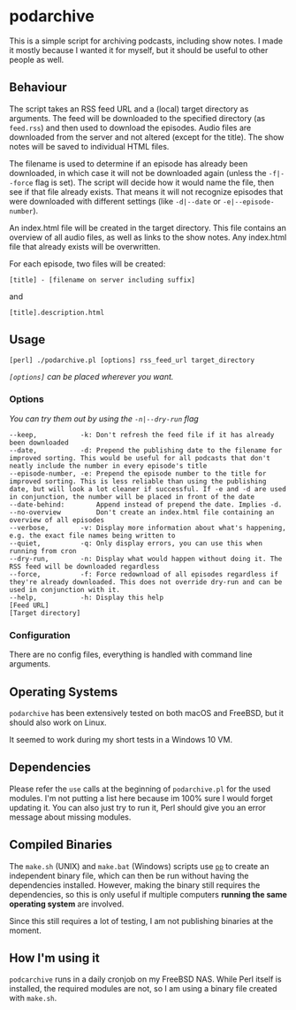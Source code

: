 podarchive
==========
This is a simple script for archiving podcasts, including show notes. I made it mostly because I wanted it for myself, but it should be useful to other people as well.

Behaviour
---------
The script takes an RSS feed URL and a (local) target directory as arguments. The feed will be downloaded to the specified directory (as `feed.rss`) and then used to download the episodes. Audio files are downloaded from the server and not altered (except for the title). The show notes will be saved to individual HTML files.

The filename is used to determine if an episode has already been downloaded, in which case it will not be downloaded again (unless the `-f|--force` flag is set). The script will decide how it would name the file, then see if that file already exists. That means it will not recognize episodes that were downloaded with different settings (like `-d|--date` or `-e|--episode-number`).

An index.html file will be created in the target directory. This file contains an overview of all audio files, as well as links to the show notes. Any index.html file that already exists will be overwritten.

For each episode, two files will be created:

    [title] - [filename on server including suffix]

and

    [title].description.html

Usage
-----
    [perl] ./podarchive.pl [options] rss_feed_url target_directory

_`[options]` can be placed wherever you want._
    
### Options
_You can try them out by using the `-n|--dry-run` flag_

    --keep,           -k: Don't refresh the feed file if it has already been downloaded
    --date,           -d: Prepend the publishing date to the filename for improved sorting. This would be useful for all podcasts that don't neatly include the number in every episode's title
    --episode-number, -e: Prepend the episode number to the title for improved sorting. This is less reliable than using the publishing date, but will look a lot cleaner if successful. If -e and -d are used in conjunction, the number will be placed in front of the date
    --date-behind:        Append instead of prepend the date. Implies -d.
    --no-overview         Don't create an index.html file containing an overview of all episodes
    --verbose,        -v: Display more information about what's happening, e.g. the exact file names being written to
    --quiet,          -q: Only display errors, you can use this when running from cron
    --dry-run,        -n: Display what would happen without doing it. The RSS feed will be downloaded regardless
    --force,          -f: Force redownload of all episodes regardless if they're already downloaded. This does not override dry-run and can be used in conjunction with it.
    --help,           -h: Display this help
    [Feed URL]
    [Target directory]

### Configuration
There are no config files, everything is handled with command line arguments.

Operating Systems
-----------------
`podarchive` has been extensively tested on both macOS and FreeBSD, but it should also work on Linux.

It seemed to work during my short tests in a Windows 10 VM.

Dependencies
------------
Please refer the `use` calls at the beginning of `podarchive.pl` for the used modules. I'm not putting a list here because im 100% sure I would forget updating it. You can also just try to run it, Perl should give you an error message about missing modules.

Compiled Binaries
-----------------
The `make.sh` (UNIX) and `make.bat` (Windows) scripts use [`pp`](https://metacpan.org/pod/pp) to create an independent binary file, which can then be run without having the dependencies installed. However, making the binary still requires the dependencies, so this is only useful if multiple computers **running the same operating system** are involved.

Since this still requires a lot of testing, I am not publishing binaries at the moment.

How I'm using it
----------------
`podcarchive` runs in a daily cronjob on my FreeBSD NAS. While Perl itself is installed, the required modules are not, so I am using a binary file created with `make.sh`.
